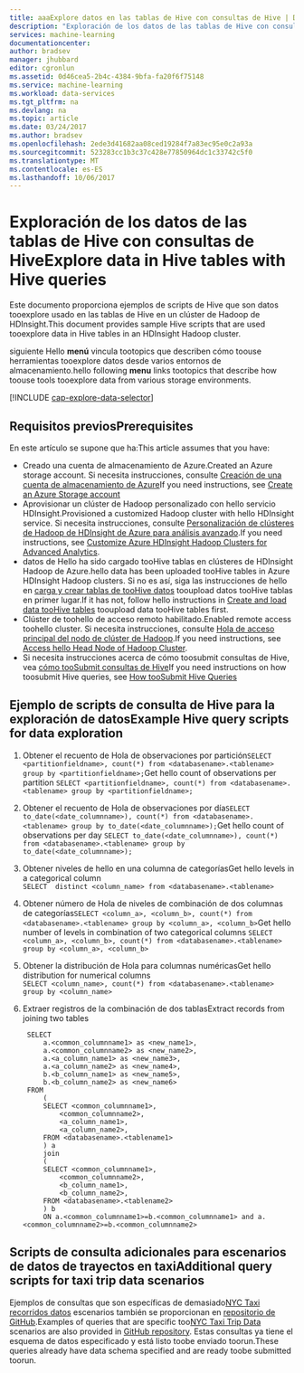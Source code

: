 ```yaml
---
title: aaaExplore datos en las tablas de Hive con consultas de Hive | Documentos de Microsoft
description: "Exploración de los datos de las tablas de Hive con consultas de Hive."
services: machine-learning
documentationcenter: 
author: bradsev
manager: jhubbard
editor: cgronlun
ms.assetid: 0d46cea5-2b4c-4384-9bfa-fa20f6f75148
ms.service: machine-learning
ms.workload: data-services
ms.tgt_pltfrm: na
ms.devlang: na
ms.topic: article
ms.date: 03/24/2017
ms.author: bradsev
ms.openlocfilehash: 2ede3d41682aa08ced19284f7a83ec95e0c2a93a
ms.sourcegitcommit: 523283cc1b3c37c428e77850964dc1c33742c5f0
ms.translationtype: MT
ms.contentlocale: es-ES
ms.lasthandoff: 10/06/2017
---
```

# <a name="explore-data-in-hive-tables-with-hive-queries"></a><span data-ttu-id="59ae1-103">Exploración de los datos de las tablas de Hive con consultas de Hive</span><span class="sxs-lookup"><span data-stu-id="59ae1-103">Explore data in Hive tables with Hive queries</span></span>
<span data-ttu-id="59ae1-104">Este documento proporciona ejemplos de scripts de Hive que son datos tooexplore usado en las tablas de Hive en un clúster de Hadoop de HDInsight.</span><span class="sxs-lookup"><span data-stu-id="59ae1-104">This document provides sample Hive scripts that are used tooexplore data in Hive tables in an HDInsight Hadoop cluster.</span></span>

<span data-ttu-id="59ae1-105">siguiente Hello **menú** vincula tootopics que describen cómo toouse herramientas tooexplore datos desde varios entornos de almacenamiento.</span><span class="sxs-lookup"><span data-stu-id="59ae1-105">hello following **menu** links tootopics that describe how toouse tools tooexplore data from various storage environments.</span></span>

[!INCLUDE [cap-explore-data-selector](../../includes/cap-explore-data-selector.md)]

## <a name="prerequisites"></a><span data-ttu-id="59ae1-106">Requisitos previos</span><span class="sxs-lookup"><span data-stu-id="59ae1-106">Prerequisites</span></span>
<span data-ttu-id="59ae1-107">En este artículo se supone que ha:</span><span class="sxs-lookup"><span data-stu-id="59ae1-107">This article assumes that you have:</span></span>

* <span data-ttu-id="59ae1-108">Creado una cuenta de almacenamiento de Azure.</span><span class="sxs-lookup"><span data-stu-id="59ae1-108">Created an Azure storage account.</span></span> <span data-ttu-id="59ae1-109">Si necesita instrucciones, consulte [Creación de una cuenta de almacenamiento de Azure](../storage/common/storage-create-storage-account.md#create-a-storage-account)</span><span class="sxs-lookup"><span data-stu-id="59ae1-109">If you need instructions, see [Create an Azure Storage account](../storage/common/storage-create-storage-account.md#create-a-storage-account)</span></span>
* <span data-ttu-id="59ae1-110">Aprovisionar un clúster de Hadoop personalizado con hello servicio HDInsight.</span><span class="sxs-lookup"><span data-stu-id="59ae1-110">Provisioned a customized Hadoop cluster with hello HDInsight service.</span></span> <span data-ttu-id="59ae1-111">Si necesita instrucciones, consulte [Personalización de clústeres de Hadoop de HDInsight de Azure para análisis avanzado](machine-learning-data-science-customize-hadoop-cluster.md).</span><span class="sxs-lookup"><span data-stu-id="59ae1-111">If you need instructions, see [Customize Azure HDInsight Hadoop Clusters for Advanced Analytics](machine-learning-data-science-customize-hadoop-cluster.md).</span></span>
* <span data-ttu-id="59ae1-112">datos de Hello ha sido cargado tooHive tablas en clústeres de HDInsight Hadoop de Azure.</span><span class="sxs-lookup"><span data-stu-id="59ae1-112">hello data has been uploaded tooHive tables in Azure HDInsight Hadoop clusters.</span></span> <span data-ttu-id="59ae1-113">Si no es así, siga las instrucciones de hello en [carga y crear tablas de tooHive datos](machine-learning-data-science-move-hive-tables.md) tooupload datos tooHive tablas en primer lugar.</span><span class="sxs-lookup"><span data-stu-id="59ae1-113">If it has not, follow hello instructions in [Create and load data tooHive tables](machine-learning-data-science-move-hive-tables.md) tooupload data tooHive tables first.</span></span>
* <span data-ttu-id="59ae1-114">Clúster de toohello de acceso remoto habilitado.</span><span class="sxs-lookup"><span data-stu-id="59ae1-114">Enabled remote access toohello cluster.</span></span> <span data-ttu-id="59ae1-115">Si necesita instrucciones, consulte [Hola de acceso principal del nodo de clúster de Hadoop](machine-learning-data-science-customize-hadoop-cluster.md#headnode).</span><span class="sxs-lookup"><span data-stu-id="59ae1-115">If you need instructions, see [Access hello Head Node of Hadoop Cluster](machine-learning-data-science-customize-hadoop-cluster.md#headnode).</span></span>
* <span data-ttu-id="59ae1-116">Si necesita instrucciones acerca de cómo toosubmit consultas de Hive, vea [cómo tooSubmit consultas de Hive](machine-learning-data-science-move-hive-tables.md#submit)</span><span class="sxs-lookup"><span data-stu-id="59ae1-116">If you need instructions on how toosubmit Hive queries, see [How tooSubmit Hive Queries](machine-learning-data-science-move-hive-tables.md#submit)</span></span>

## <a name="example-hive-query-scripts-for-data-exploration"></a><span data-ttu-id="59ae1-117">Ejemplo de scripts de consulta de Hive para la exploración de datos</span><span class="sxs-lookup"><span data-stu-id="59ae1-117">Example Hive query scripts for data exploration</span></span>
1. <span data-ttu-id="59ae1-118">Obtener el recuento de Hola de observaciones por partición`SELECT <partitionfieldname>, count(*) from <databasename>.<tablename> group by <partitionfieldname>;`</span><span class="sxs-lookup"><span data-stu-id="59ae1-118">Get hello count of observations per partition  `SELECT <partitionfieldname>, count(*) from <databasename>.<tablename> group by <partitionfieldname>;`</span></span>
2. <span data-ttu-id="59ae1-119">Obtener el recuento de Hola de observaciones por día`SELECT to_date(<date_columnname>), count(*) from <databasename>.<tablename> group by to_date(<date_columnname>);`</span><span class="sxs-lookup"><span data-stu-id="59ae1-119">Get hello count of observations per day  `SELECT to_date(<date_columnname>), count(*) from <databasename>.<tablename> group by to_date(<date_columnname>);`</span></span>
3. <span data-ttu-id="59ae1-120">Obtener niveles de hello en una columna de categorías</span><span class="sxs-lookup"><span data-stu-id="59ae1-120">Get hello levels in a categorical column</span></span>  
    `SELECT  distinct <column_name> from <databasename>.<tablename>`
4. <span data-ttu-id="59ae1-121">Obtener número de Hola de niveles de combinación de dos columnas de categorías`SELECT <column_a>, <column_b>, count(*) from <databasename>.<tablename> group by <column_a>, <column_b>`</span><span class="sxs-lookup"><span data-stu-id="59ae1-121">Get hello number of levels in combination of two categorical columns  `SELECT <column_a>, <column_b>, count(*) from <databasename>.<tablename> group by <column_a>, <column_b>`</span></span>
5. <span data-ttu-id="59ae1-122">Obtener la distribución de Hola para columnas numéricas</span><span class="sxs-lookup"><span data-stu-id="59ae1-122">Get hello distribution for numerical columns</span></span>  
    `SELECT <column_name>, count(*) from <databasename>.<tablename> group by <column_name>`
6. <span data-ttu-id="59ae1-123">Extraer registros de la combinación de dos tablas</span><span class="sxs-lookup"><span data-stu-id="59ae1-123">Extract records from joining two tables</span></span>
   
        SELECT
            a.<common_columnname1> as <new_name1>,
            a.<common_columnname2> as <new_name2>,
            a.<a_column_name1> as <new_name3>,
            a.<a_column_name2> as <new_name4>,
            b.<b_column_name1> as <new_name5>,
            b.<b_column_name2> as <new_name6>
        FROM
            (
            SELECT <common_columnname1>,
                <common_columnname2>,
                <a_column_name1>,
                <a_column_name2>,
            FROM <databasename>.<tablename1>
            ) a
            join
            (
            SELECT <common_columnname1>,
                <common_columnname2>,
                <b_column_name1>,
                <b_column_name2>,
            FROM <databasename>.<tablename2>
            ) b
            ON a.<common_columnname1>=b.<common_columnname1> and a.<common_columnname2>=b.<common_columnname2>

## <a name="additional-query-scripts-for-taxi-trip-data-scenarios"></a><span data-ttu-id="59ae1-124">Scripts de consulta adicionales para escenarios de datos de trayectos en taxi</span><span class="sxs-lookup"><span data-stu-id="59ae1-124">Additional query scripts for taxi trip data scenarios</span></span>
<span data-ttu-id="59ae1-125">Ejemplos de consultas que son específicas de demasiado[NYC Taxi recorridos datos](http://chriswhong.com/open-data/foil_nyc_taxi/) escenarios también se proporcionan en [repositorio de GitHub](https://github.com/Azure/Azure-MachineLearning-DataScience/tree/master/Misc/DataScienceProcess/DataScienceScripts).</span><span class="sxs-lookup"><span data-stu-id="59ae1-125">Examples of queries that are specific too[NYC Taxi Trip Data](http://chriswhong.com/open-data/foil_nyc_taxi/) scenarios are also provided in [GitHub repository](https://github.com/Azure/Azure-MachineLearning-DataScience/tree/master/Misc/DataScienceProcess/DataScienceScripts).</span></span> <span data-ttu-id="59ae1-126">Estas consultas ya tiene el esquema de datos especificado y está listo toobe enviado toorun.</span><span class="sxs-lookup"><span data-stu-id="59ae1-126">These queries already have data schema specified and are ready toobe submitted toorun.</span></span>

